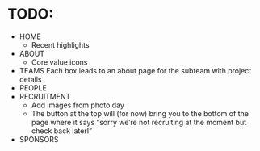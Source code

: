 # TODO:

- HOME
    - Recent highlights
- ABOUT
    - Core value icons
- TEAMS
    Each box leads to an about page for the subteam with project details
- PEOPLE
- RECRUITMENT
    - Add images from photo day
    - The button at the top will (for now) bring you to the bottom of the page where it says “sorry we’re not recruiting at the moment but check back later!” 
- SPONSORS
